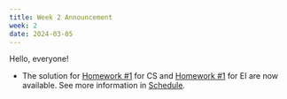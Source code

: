 ```yaml
---
title: Week 2 Announcement
week: 2
date: 2024-03-05
---
```

Hello, everyone!

- The solution for [Homework #1](https://basics.sjtu.edu.cn/~yangqizhe/pdf/la2024s/homework/LA-hw1forCS.pdf)  for CS and [Homework #1](https://basics.sjtu.edu.cn/~yangqizhe/pdf/la2024s/homework/LA-hw1forEI.pdf)  for EI 
are now available. See more information in [Schedule](../schedule).
